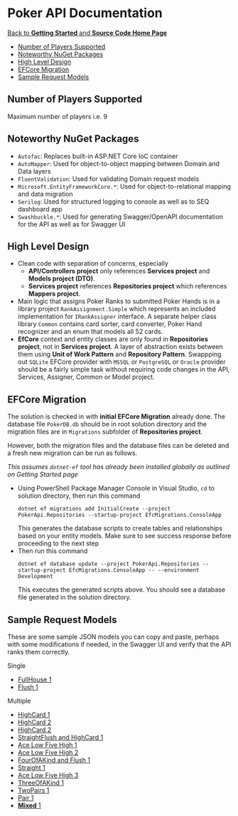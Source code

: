 # Poker API Documentation #
[Back to __Getting Started__ and __Source Code Home Page__](../../../)

* [Number of Players Supported](#number-of-players-supported) 
* [Noteworthy NuGet Packages](#noteworthy-nuget-packages)
* [High Level Design](#high-level-design)
* [EFCore Migration](#efcore-migration)
* [Sample Request Models](#sample-request-models)

## Number of Players Supported ##
Maximum number of players i.e. 9

## Noteworthy NuGet Packages ##
* ```Autofac```: Replaces built-in ASP.NET Core IoC container
* ```AutoMapper```: Used for object-to-object mapping between Domain and Data layers  
* ```FluentValidation```: Used for validating Domain request models
* ```Microsoft.EntityFrameworkCore.*```: Used for object-to-relational mapping and data migration
* ```Serilog```: Used for structured logging to console as well as to SEQ dashboard app
* ```Swashbuckle.*```: Used for generating Swagger/OpenAPI documentation for the API as well as for Swagger UI

## High Level Design ##
* Clean code with separation of concerns, especially
   * __API/Controllers project__ only references __Services project__ and __Models project (DTO)__.
   * __Services project__ references __Repositories project__ which references __Mappers project__.
* Main logic that assigns Poker Ranks to submitted Poker Hands is in a library project ```RankAssignment.Simple``` which represents an included implementation for ```IRankAssigner``` interface. A separate helper class library ```Common``` contains card sorter, card converter, Poker Hand recognizer and an enum that models all 52 cards.
* __EfCore__ context and entity classes are only found in __Repositories project__, not in __Services project__. A layer of abstraction exists between them using __Unit of Work Pattern__ and __Repository Pattern__. Swappping out ```SQLite``` EFCore provider with ```MSSQL``` or ```PostgreSQL``` or ```Oracle``` provider should be a fairly simple task without requiring code changes in the API, Services, Assigner, Common or Model project.

## EFCore Migration ##
The solution is checked in with __initial EFCore Migration__ already done. The database file ```PokerDB.db``` should be in root solution directory and the migration files are in ```Migrations``` subfolder of __Repositories project__.

However, both the migration files and the database files can be deleted and a fresh new migration can be run as follows.

*This assumes ```dotnet-ef``` tool has already been installed globally as outlined on Getting Started page*

* Using PowerShell Package Manager Console in Visual Studio, ```cd``` to solution directory, then run this command
   ```dotnet
   dotnet ef migrations add InitialCreate --project PokerApi.Repositories --startup-project EfcMigrations.ConsoleApp
   ```
   This generates the database scripts to create tables and relationships based on your entity models. Make sure to see success response before proceeding to the next step
* Then run this command
   ```dotnet
   dotnet ef database update --project PokerApi.Repositories --startup-project EfcMigrations.ConsoleApp -- --environment Development
   ```
   This executes the generated scripts above. You should see a database file generated in the solution directory.
   
## Sample Request Models ##
These are some sample JSON models you can copy and paste, perhaps with some modifications if needed, in the Swagger UI and verify that the API ranks them correctly.

Single

* [FullHouse 1](sample-requests/fullhouse-1.json)
* [Flush 1](sample-requests/flush-1.json)

Multiple

* [HighCard 1](sample-requests/highcard-1.json)
* [HighCard 2](sample-requests/highcard-2.json)
* [HighCard 2](sample-requests/highcard-3.json)
* [StraightFlush and HighCard 1](sample-requests/straightflush-and-highcard-1.json)
* [Ace Low Five High 1](sample-requests/ace-low-five-high-1.json)
* [Ace Low Five High 2](sample-requests/ace-low-five-high-2.json)
* [FourOfAKind and Flush 1](sample-requests/fourOfAKind-and-flush-1.json)
* [Straight 1](sample-requests/straight-1.json)
* [Ace Low Five High 3](sample-requests/ace-low-five-high-3.json)
* [ThreeOfAKind 1](sample-requests/threeOfAKind-1.json)
* [TwoPairs 1](sample-requests/twoPairs-1.json)
* [Pair 1](sample-requests/pair-1.json)
* [__Mixed__ 1](sample-requests/mixed-1.json)

